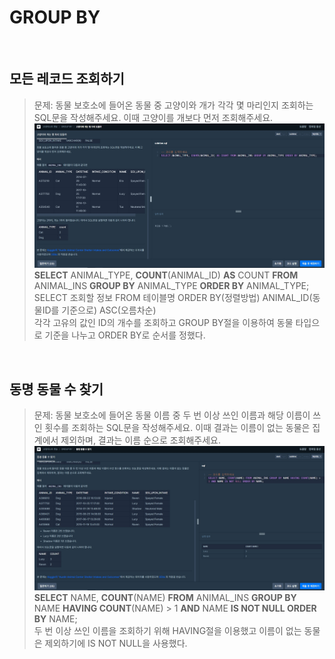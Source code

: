 # GROUP BY
<br>

## 모든 레코드 조회하기  
>문제: 동물 보호소에 들어온 동물 중 고양이와 개가 각각 몇 마리인지 조회하는 SQL문을 작성해주세요. 이때 고양이를 개보다 먼저 조회해주세요.  
>![img](./group_01.jpg)  
>**SELECT** ANIMAL_TYPE, **COUNT**(ANIMAL_ID) **AS** COUNT **FROM** ANIMAL_INS **GROUP BY** ANIMAL_TYPE **ORDER BY** ANIMAL_TYPE;    
>SELECT 조회할 정보 FROM 테이블명 ORDER BY(정렬방법) ANIMAL_ID(동물ID를 기준으로) ASC(오름차순)  
>각각 고유의 값인 ID의 개수를 조회하고 GROUP BY절을 이용하여 동물 타입으로 기준을 나누고 ORDER BY로 순서를 정했다. 

<br> 

## 동명 동물 수 찾기  
>문제: 동물 보호소에 들어온 동물 이름 중 두 번 이상 쓰인 이름과 해당 이름이 쓰인 횟수를 조회하는 SQL문을 작성해주세요. 이때 결과는 이름이 없는 동물은 집계에서 제외하며, 결과는 이름 순으로 조회해주세요.  
>![img](./group_02.jpg)  
>**SELECT** NAME, **COUNT**(NAME) **FROM** ANIMAL_INS **GROUP BY** NAME **HAVING COUNT**(NAME) > 1 **AND** NAME **IS NOT NULL ORDER BY** NAME;  
>두 번 이상 쓰인 이름을 조회하기 위해 HAVING절을 이용했고 이름이 없는 동물은 제외하기에 IS NOT NULL을 사용했다.  
